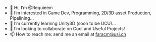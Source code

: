- 👋 Hi, I’m @Requieem
- 👀 I’m interested in Game Dev, Programming, 2D/3D asset Production, Pipelining...
- 🌱 I’m currently learning Unity3D (soon to be UCU)...
- 💞️ I’m looking to collaborate on Cool and Useful Projects!
- 📫 How to reach me: send me an email at faracm@usi.ch
